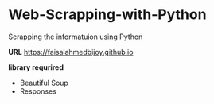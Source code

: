 # Web-Scrapping-with-Python
Scrapping the informatuion using Python 

<b>URL</b> https://faisalahmedbijoy.github.io


<b>library requrired </b>
- Beautiful Soup
- Responses

